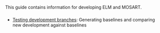 This guide contains information for developing ELM and MOSART.

###
* [Testing development branches](testing.md): Generating baselines and comparing new development against baselines
